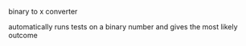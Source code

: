 binary to x converter

automatically runs tests on a binary number and gives the most likely outcome 

